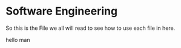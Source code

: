 # Software Engineering
So this is the File we all will read to see how to use each file in here.


hello man
